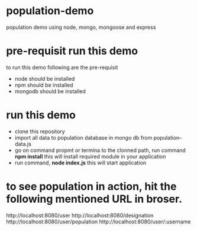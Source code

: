# population-demo
population demo using node, mongo, mongoose and express

# pre-requisit run this demo
to run this demo following are the pre-requisit
- node should be installed
- npm should be installed
- mongodb should be installed

# run this demo
- clone this repository
- import all data to population database in mongo db from population-data.js
- go on command propmt or termina to the clonned path, run command <b>npm install</b> this will install required module in your application
- run command, <b>node index.js</b> this will start application

# to see population in action, hit the following mentioned URL in broser.
http://localhost:8080/user
http://localhost:8080/designation
http://localhost:8080/user/population
http://localhost:8080/user/:username
